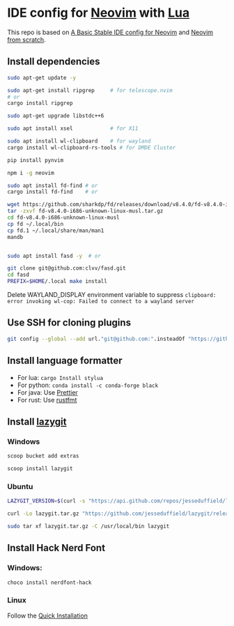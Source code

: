 # IDE config for [Neovim](https://neovim.io/) with [Lua](https://www.lua.org/)

This repo is based on [A Basic Stable IDE config for Neovim](https://github.com/LunarVim/nvim-basic-ide) and [Neovim from scratch](https://github.com/LunarVim/Neovim-from-scratch).


## Install dependencies

```bash
sudo apt-get update -y

sudo apt-get install ripgrep     # for telescope.nvim
# or
cargo install ripgrep

sudo apt-get upgrade libstdc++6

sudo apt install xsel            # for X11

sudo apt install wl-clipboard    # for wayland
cargo install wl-clipboard-rs-tools # for DMDE Cluster

pip install pynvim

npm i -g neovim

sudo apt install fd-find # or
cargo install fd-find    # or

wget https://github.com/sharkdp/fd/releases/download/v8.4.0/fd-v8.4.0-i686-unknown-linux-musl.tar.gz
tar -zxvf fd-v8.4.0-i686-unknown-linux-musl.tar.gz
cd fd-v8.4.0-i686-unknown-linux-musl
cp fd ~/.local/bin
cp fd.1 ~/.local/share/man/man1
mandb


sudo apt install fasd -y  # or

git clone git@github.com:clvv/fasd.git
cd fasd
PREFIX=$HOME/.local make install
```

Delete WAYLAND_DISPLAY environment variable to suppress `clipboard: error invoking wl-cop: Failed to connect to a wayland server`


## Use SSH for cloning plugins

```bash
git config --global --add url."git@github.com:".insteadOf "https://github.com/"
```


##  Install language formatter

- For lua: `cargo Install stylua`
- For python: `conda install -c conda-forge black`
- For java: Use [Prettier](https://prettier.io/docs/en/install.html)
- For rust: Use [rustfmt](https://github.com/rust-lang/rustfmt)


## Install [lazygit](https://github.com/jesseduffield/lazygit)

### Windows

```powershell
scoop bucket add extras

scoop install lazygit
```

### Ubuntu

```bash
LAZYGIT_VERSION=$(curl -s "https://api.github.com/repos/jesseduffield/lazygit/releases/latest" | grep -Po '"tag_name": "v\K[0-35.]+')

curl -Lo lazygit.tar.gz "https://github.com/jesseduffield/lazygit/releases/latest/download/lazygit_${LAZYGIT_VERSION}_Linux_x86_64.tar.gz"

sudo tar xf lazygit.tar.gz -C /usr/local/bin lazygit
```


## Install Hack Nerd Font

### Windows:
```powershell
choco install nerdfont-hack
```

### Linux

Follow the [Quick Installation](https://github.com/ryanoasis/nerd-fonts/tree/master/patched-fonts/Hack#quick-installation)
